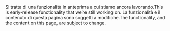 <span data-ttu-id="b2700-101">Si tratta di una funzionalità in anteprima a cui stiamo ancora lavorando.</span><span class="sxs-lookup"><span data-stu-id="b2700-101">This is early-release functionality that we’re still working on.</span></span> <span data-ttu-id="b2700-102">La funzionalità e il contenuto di questa pagina sono soggetti a modifiche.</span><span class="sxs-lookup"><span data-stu-id="b2700-102">The functionality, and the content on this page, are subject to change.</span></span>
